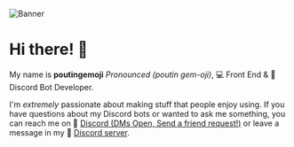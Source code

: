 ![Banner](https://cdn.discordapp.com/attachments/722720878932262952/847376871225294858/maxresdefault.png)

# Hi there! 👋

My name is **poutingemoji** *Pronounced (poutin gem-oji)*, 💻 Front End & 🤖 Discord Bot Developer.

I'm *extremely* passionate about making stuff that people enjoy using. If you have questions about my Discord bots or wanted to ask me something, you can reach me on 💬 [Discord (DMs Open, Send a friend request!)](https://discord.com/users/257641125135908866) or leave a message in my 🏰 [Discord server](https://discord.com/invite/ywTEbHDgHX).

[website-url]: https://poutingemoji.netlify.app/
